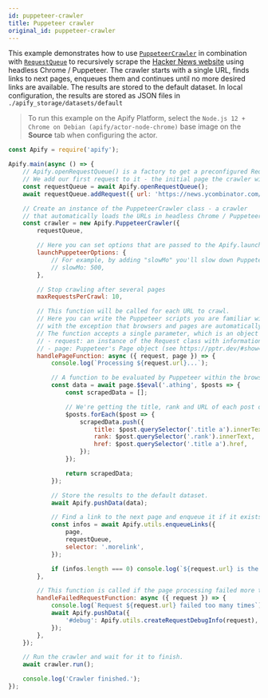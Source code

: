 ```yaml
---
id: puppeteer-crawler
title: Puppeteer crawler
original_id: puppeteer-crawler
---
```


This example demonstrates how to use [`PuppeteerCrawler`](/docs/api/puppeteer-crawler) in combination with [`RequestQueue`](/docs/api/request-queue)
to recursively scrape the [Hacker News website](https://news.ycombinator.com) using headless Chrome / Puppeteer. The crawler starts with a single URL,
finds links to next pages, enqueues them and continues until no more desired links are available. The results are stored to the default dataset. In
local configuration, the results are stored as JSON files in `./apify_storage/datasets/default`

> To run this example on the Apify Platform, select the `Node.js 12 + Chrome on Debian (apify/actor-node-chrome)` base image on the **Source** tab
> when configuring the actor.

```javascript
const Apify = require('apify');

Apify.main(async () => {
    // Apify.openRequestQueue() is a factory to get a preconfigured RequestQueue instance.
    // We add our first request to it - the initial page the crawler will visit.
    const requestQueue = await Apify.openRequestQueue();
    await requestQueue.addRequest({ url: 'https://news.ycombinator.com/' });

    // Create an instance of the PuppeteerCrawler class - a crawler
    // that automatically loads the URLs in headless Chrome / Puppeteer.
    const crawler = new Apify.PuppeteerCrawler({
        requestQueue,

        // Here you can set options that are passed to the Apify.launchPuppeteer() function.
        launchPuppeteerOptions: {
            // For example, by adding "slowMo" you'll slow down Puppeteer operations to simplify debugging
            // slowMo: 500,
        },

        // Stop crawling after several pages
        maxRequestsPerCrawl: 10,

        // This function will be called for each URL to crawl.
        // Here you can write the Puppeteer scripts you are familiar with,
        // with the exception that browsers and pages are automatically managed by the Apify SDK.
        // The function accepts a single parameter, which is an object with the following fields:
        // - request: an instance of the Request class with information such as URL and HTTP method
        // - page: Puppeteer's Page object (see https://pptr.dev/#show=api-class-page)
        handlePageFunction: async ({ request, page }) => {
            console.log(`Processing ${request.url}...`);

            // A function to be evaluated by Puppeteer within the browser context.
            const data = await page.$$eval('.athing', $posts => {
                const scrapedData = [];

                // We're getting the title, rank and URL of each post on Hacker News.
                $posts.forEach($post => {
                    scrapedData.push({
                        title: $post.querySelector('.title a').innerText,
                        rank: $post.querySelector('.rank').innerText,
                        href: $post.querySelector('.title a').href,
                    });
                });

                return scrapedData;
            });

            // Store the results to the default dataset.
            await Apify.pushData(data);

            // Find a link to the next page and enqueue it if it exists.
            const infos = await Apify.utils.enqueueLinks({
                page,
                requestQueue,
                selector: '.morelink',
            });

            if (infos.length === 0) console.log(`${request.url} is the last page!`);
        },

        // This function is called if the page processing failed more than maxRequestRetries+1 times.
        handleFailedRequestFunction: async ({ request }) => {
            console.log(`Request ${request.url} failed too many times`);
            await Apify.pushData({
                '#debug': Apify.utils.createRequestDebugInfo(request),
            });
        },
    });

    // Run the crawler and wait for it to finish.
    await crawler.run();

    console.log('Crawler finished.');
});
```
